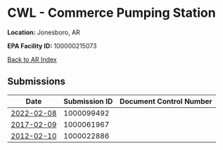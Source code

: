 # CWL - Commerce Pumping Station

**Location:** Jonesboro, AR

**EPA Facility ID:** 100000215073

[Back to AR Index](../../index.md)

## Submissions

| Date | Submission ID | Document Control Number |
|------|--------------|-------------------------|
| [2022-02-08](submissions/1000099492.md) | 1000099492 |  |
| [2017-02-09](submissions/1000061967.md) | 1000061967 |  |
| [2012-02-10](submissions/1000022886.md) | 1000022886 |  |
